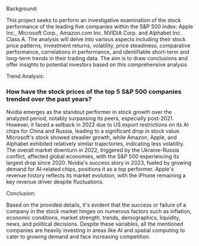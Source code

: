 Background:

<p>This project seeks to perform an investigative examination of the stock performance of the leading five companies within the S&P 500 index: Apple Inc., Microsoft Corp., Amazon.com Inc. NVIDIA Corp. and Alphabet Inc. Class A. The analysis will delve into various aspects including their stock price patterns, investment returns, volatility, price steadiness, comparative performance, correlations in performance, and identifiable short-term and long-term trends in their trading data. The aim is to draw conclusions and offer insights to potential investors based on this comprehensive analysis<p>

Trend Analysis:

### How have the stock prices of the top 5 S&P 500 companies trended over the past years?
Nvidia emerges as the standout performer in stock growth over the analyzed period, notably surpassing its peers, especially post-2021. However, it faced a setback in 2022 due to US export restrictions on its AI chips for China and Russia, leading to a significant drop in stock value. Microsoft's stock showed steadier growth, while Amazon, Apple, and Alphabet exhibited relatively similar trajectories, indicating less volatility. The overall market downturn in 2022, triggered by the Ukraine-Russia conflict, affected global economies, with the S&P 500 experiencing its largest drop since 2020. Nvidia's success story in 2023, fueled by growing demand for AI-related chips, positions it as a top performer. Apple's revenue history reflects its market evolution, with the iPhone remaining a key revenue driver despite fluctuations.


Conclusion:

Based on the provided details, it's evident that the success or failure of a company in the stock market hinges on numerous factors such as inflation, economic conditions, market strength, trends, demographics, liquidity, news, and political decisions. Despite these variables, all the mentioned companies are heavily investing in areas like AI and spatial computing to cater to growing demand and face increasing competition.
